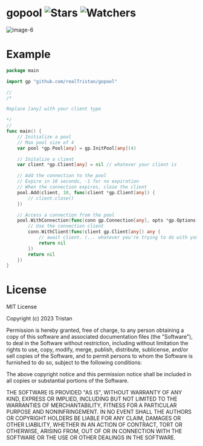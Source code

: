 # gopool ![Stars](https://img.shields.io/github/stars/realTristan/gopool?color=brightgreen) ![Watchers](https://img.shields.io/github/watchers/realTristan/gopool?label=Watchers)
![image-6](https://user-images.githubusercontent.com/75189508/234116253-eec9af68-66c5-44a4-8c30-cf82dbf936c1.png)

# Example
```go
package main

import gp "github.com/realTristan/gopool"

//
/*

Replace [any] with your client type

*/
//
func main() {
	// Initialize a pool
	// Max pool size of 4
	var pool *gp.Pool[any] = gp.InitPool[any](4)

	// Initalize a client
	var client *gp.Client[any] = nil // whatever your client is

	// Add the connection to the pool
	// Expire in 10 seconds, -1 for no expiration
	// When the connection expires, close the client
	pool.Add(client, 10, func(client *gp.Client[any]) {
		// client.close()
	})

	// Access a connection from the pool
	pool.WithConnection(func(conn gp.Connection[any], opts *gp.Options[any]) any {
		// Use the connection client
		conn.WithClient(func(client gp.Client[any]) any {
			// await client. (... whatever you're trying to do with your database client)
			return nil
		})
		return nil
	})
}
```

# License
MIT License

Copyright (c) 2023 Tristan

Permission is hereby granted, free of charge, to any person obtaining a copy
of this software and associated documentation files (the "Software"), to deal
in the Software without restriction, including without limitation the rights
to use, copy, modify, merge, publish, distribute, sublicense, and/or sell
copies of the Software, and to permit persons to whom the Software is
furnished to do so, subject to the following conditions:

The above copyright notice and this permission notice shall be included in all
copies or substantial portions of the Software.

THE SOFTWARE IS PROVIDED "AS IS", WITHOUT WARRANTY OF ANY KIND, EXPRESS OR
IMPLIED, INCLUDING BUT NOT LIMITED TO THE WARRANTIES OF MERCHANTABILITY,
FITNESS FOR A PARTICULAR PURPOSE AND NONINFRINGEMENT. IN NO EVENT SHALL THE
AUTHORS OR COPYRIGHT HOLDERS BE LIABLE FOR ANY CLAIM, DAMAGES OR OTHER
LIABILITY, WHETHER IN AN ACTION OF CONTRACT, TORT OR OTHERWISE, ARISING FROM,
OUT OF OR IN CONNECTION WITH THE SOFTWARE OR THE USE OR OTHER DEALINGS IN THE
SOFTWARE.
